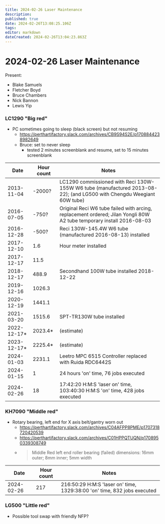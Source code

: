 ```yaml
---
title: 2024-02-26 Laser Maintenance
description: 
published: true
date: 2024-02-26T13:08:25.106Z
tags: 
editor: markdown
dateCreated: 2024-02-26T13:04:23.863Z
---
```


# 2024-02-26 Laser Maintenance

Present:
* Blake Samuels
* Fletcher Boyd
* Bruce Chambers
* Nick Bannon
* Lewis Yip

### LC1290 "Big red"

* PC sometimes going to sleep (black screen) but not resuming
  * https://perthartifactory.slack.com/archives/CB9S94S2E/p1708844238982649
  * Bruce: set to never sleep
    * tested 2 minutes screenblank and resume, set to 15 minutes screenblank

| Date       | Hour count | Notes |
|------------|------------|-----------------------------------------------------------------------------------------------------------------------|
| 2013-11-04 | -2000?     | LC1290 commissioned with Reci 130W-155W W6 tube (manufactured 2013-08-22); (and LG500 with Chengdu Weegiant 60W tube) |
| 2016-07-05 | -750?      | Original Reci W6 tube failed with arcing, replacement ordered; Jilan Yongli 80W A2 tube temporary install 2016-08-03  |
| 2016-12-28 | -500?      | Reci 130W-145.4W W6 tube (manufactured 2016-08-13) installed |
| 2017-12-10 | 1.6        | Hour meter installed |
| 2017-12-17 | 11.5       | |
| 2018-12-17 | 488.9      | Secondhand 100W tube installed 2018-12-22 |
| 2019-12-16 | 1026.3     | |
| 2020-12-19 | 1441.1     | |
| 2021-03-20 | 1515.6     | SPT-TR130W tube installed |
| 2022-12-17* | 2023.4*   | (estimate) |
| 2023-12-17* | 2225.4*   | (estimate) |
| 2024-01-03 | 2231.1     | Leetro MPC 6515 Controller replaced with Ruida RDC6442S |
| 2024-01-15 | 1          | 24 hours 'on' time, 76 jobs executed |
| 2024-02-26 | 18         | 17:42:20 H:M:S 'laser on' time, 103:40:30 H:M:S 'on' time, 428 jobs executed |

### KH7090 "Middle red"

* Rotary bearing, left end for X axis belt/gantry worn out
  * https://perthartifactory.slack.com/archives/C04AFPP8PME/p1707318720420539
  * https://perthartifactory.slack.com/archives/C01HPPQTUQN/p1708950339308749
  * > Middle Red left end roller bearing (failed) dimensions: 16mm outer; 8mm inner; 5mm width

| Date       | Hour count | Notes |
|------------|------------|-------|
| 2024-02-26 | 217        | 216:50:29 H:M:S 'laser on' time, 1329:38:00 'on' time, 832 jobs executed |

### LG500 "Little red"
* Possible tool swap with friendly NFP?